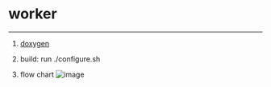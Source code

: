 # worker
---
1. [doxygen](https://kinow83.github.io/ModuleWorker/html/annotated.html)

2. build: run ./configure.sh

3. flow chart
![image](https://user-images.githubusercontent.com/26860897/122165766-a3f2d380-ceb3-11eb-88cf-e3f6d30eb50c.png)
